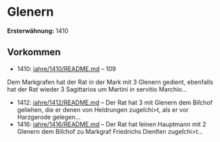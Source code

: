 # Glenern

**Ersterwähnung:** 1410

## Vorkommen
- 1410: [jahre/1410/README.md](../jahre/1410/README.md) – 109

Dem Markgrafen hat der Rat in der Mark mit 3
Glenern gedient, ebenfalls hat der Rat wieder 3 Sagittarios
um Martini in servitio Marchio...
- 1412: [jahre/1412/README.md](../jahre/1412/README.md) – Der Rat hat 3 mit Glenern dem Biſchof geliehen, die
er denen von Heldrungen zugeſchi>t, als er vor Harzgerode
gelegen...
- 1416: [jahre/1416/README.md](../jahre/1416/README.md) – Der Rat hat ſeinen Hauptmann mit 2 Glenern dem
Biſchof zu Markgraf Friedrichs Dienſten zugeſchi>t...
